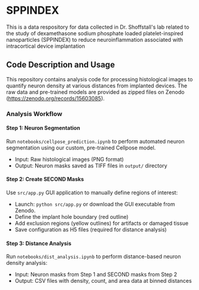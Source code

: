 # SPPINDEX
This is a data respository for data collected in Dr. Shoffstall's lab related to the study of dexamethasone sodium phosphate loaded platelet-inspired nanoparticles (SPPINDEX) to reduce neuroinflammation associated with intracortical device implantation

## Code Description and Usage

This repository contains analysis code for processing histological images to quantify neuron density at various distances from implanted devices. The raw data and pre-trained models are provided as zipped files on Zenodo (https://zenodo.org/records/15603085).


### Analysis Workflow

#### Step 1: Neuron Segmentation
Run `notebooks/cellpose_prediction.ipynb` to perform automated neuron segmentation using our custom, pre-trained Cellpose model.
- Input: Raw histological images (PNG format)
- Output: Neuron masks saved as TIFF files in `output/` directory

#### Step 2: Create SECOND Masks
Use `src/app.py` GUI application to manually define regions of interest:
- Launch: `python src/app.py` or download the GUI executable from Zenodo. 
- Define the implant hole boundary (red outline)
- Add exclusion regions (yellow outlines) for artifacts or damaged tissue
- Save configuration as H5 files (required for distance analysis)

#### Step 3: Distance Analysis
Run `notebooks/dist_analysis.ipynb` to perform distance-based neuron density analysis:
- Input: Neuron masks from Step 1 and SECOND masks from Step 2
- Output: CSV files with density, count, and area data at binned distances
